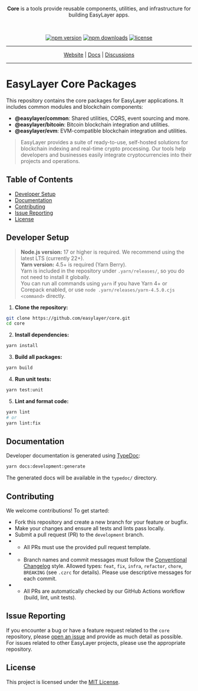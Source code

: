 <p align="center">
  <b>Core</b> is a tools provide reusable components, utilities, and infrastructure for building EasyLayer apps.
</p>
<br>

<p align="center">
  <a href="https://www.npmjs.com/package/@easylayer/common"><img alt="npm version" src="https://img.shields.io/npm/v/@easylayer/common.svg?style=flat-square"></a>
  <a href="https://www.npmjs.com/package/@easylayer/common"><img alt="npm downloads" src="https://img.shields.io/npm/dm/@easylayer/common.svg?style=flat-square"></a>
  <a href="./LICENSE"><img alt="license" src="https://img.shields.io/github/license/easylayer/core?style=flat-square"></a>
</p>

---

<p align="center">
  <a href="https://easylayer.io">Website</a> | <a href="https://easylayer.io/docs">Docs</a> | <a href="https://github.com/easylayer/core/discussions">Discussions</a>
</p>

---

# EasyLayer Core Packages

This repository contains the core packages for EasyLayer applications. It includes common modules and blockchain components:

- <b>@easylayer/common</b>: Shared utilities, CQRS, event sourcing and more.
- <b>@easylayer/bitcoin</b>: Bitcoin blockchain integration and utilities.
- <b>@easylayer/evm</b>: EVM-compatible blockchain integration and utilities.

> EasyLayer provides a suite of ready-to-use, self-hosted solutions for blockchain indexing and real-time crypto processing. Our tools help developers and businesses easily integrate cryptocurrencies into their projects and operations.

## Table of Contents
- [Developer Setup](#developer-setup)
- [Documentation](#documentation)
- [Contributing](#contributing)
- [Issue Reporting](#issue-reporting)
- [License](#license)

## Developer Setup

> <b>Node.js version:</b> 17 or higher is required. We recommend using the latest LTS (currently 22+).<br>
> <b>Yarn version:</b> 4.5+ is required (Yarn Berry).  
> Yarn is included in the repository under <code>.yarn/releases/</code>, so you do not need to install it globally.  
> You can run all commands using <code>yarn</code> if you have Yarn 4+ or Corepack enabled, or use <code>node .yarn/releases/yarn-4.5.0.cjs &lt;command&gt;</code> directly.

1. **Clone the repository:**
```bash
git clone https://github.com/easylayer/core.git
cd core
```

2. **Install dependencies:**
```bash
yarn install
```

3. **Build all packages:**
```bash
yarn build
```

4. **Run unit tests:**
```bash
yarn test:unit
```

5. **Lint and format code:**
```bash
yarn lint
# or
yarn lint:fix
```

## Documentation

Developer documentation is generated using [TypeDoc](https://typedoc.org/):
```bash
yarn docs:development:generate
```
The generated docs will be available in the `typedoc/` directory.

## Contributing

We welcome contributions! To get started:
- Fork this repository and create a new branch for your feature or bugfix.
- Make your changes and ensure all tests and lints pass locally.
- Submit a pull request (PR) to the `development` branch.
- - All PRs must use the provided pull request template.
- - Branch names and commit messages must follow the [Conventional Changelog](https://www.conventionalcommits.org/) style. Allowed types: `feat`, `fix`, `infra`, `refactor`, `chore`, `BREAKING` (see `.czrc` for details). Please use descriptive messages for each commit.
- - All PRs are automatically checked by our GitHub Actions workflow (build, lint, unit tests).

## Issue Reporting

If you encounter a bug or have a feature request related to the `core` repository, please [open an issue](https://github.com/easylayer/core/issues/new/choose) and provide as much detail as possible. For issues related to other EasyLayer projects, please use the appropriate repository.

## License

This project is licensed under the [MIT License](./LICENSE).